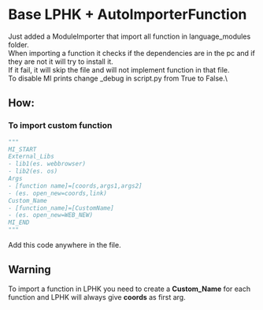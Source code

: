 # Base LPHK + AutoImporterFunction

Just added a ModuleImporter that import all function in language_modules folder.\
When importing a function it checks if the dependencies are in the pc and if they are not it will try to install it.\
If it fail, it will skip the file and will not implement function in that file.\
To disable MI prints change _debug in script.py from True to False.\
## How: 
### To import custom function
```python
"""		
MI_START
External_Libs
- lib1(es. webbrowser)	
- lib2(es. os)	
Args
- [function name]=[coords,args1,args2]	
- (es. open_new=coords,link)	
Custom_Name
- [function_name]=[CustomName]	
- (es. open_new=WEB_NEW)	
MI_END	
"""
```
Add this code anywhere in the file.	

## Warning
To import a function in LPHK you need to create a **Custom_Name** for each function and LPHK will always give **coords** as first arg.

